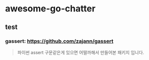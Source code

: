 # awesome-go-chatter

## test

### gassert: https://github.com/zajann/gassert
> 파이썬 assert 구문같은게 있으면 어떨까해서 만들어본 패키지 입니다.
